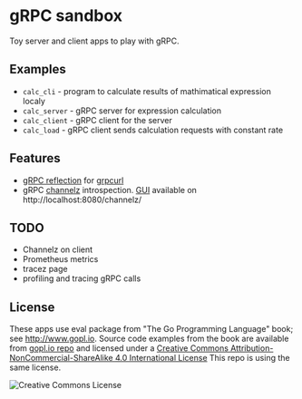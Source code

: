 # gRPC sandbox
Toy server and client apps to play with gRPC.

## Examples

- `calc_cli` - program to calculate results of mathimatical expression localy
- `calc_server` - gRPC server for expression calculation
- `calc_client` - gRPC client for the server
- `calc_load` - gRPC client sends calculation requests with constant rate

## Features

- [gRPC reflection](https://github.com/grpc/grpc-go/blob/master/Documentation/server-reflection-tutorial.md) for [grpcurl](https://github.com/fullstorydev/grpcurl)
- gRPC [channelz](https://github.com/grpc/proposal/blob/master/A14-channelz.md) introspection. [GUI](https://github.com/rantav/go-grpc-channelz) available on http://localhost:8080/channelz/

## TODO
- Channelz on client
- Prometheus metrics
- tracez page
- profiling and tracing gRPC calls

## License

These apps use eval package from "The Go Programming Language" book; see http://www.gopl.io. Source code examples from the book are available from [gopl.io repo](https://github.com/adonovan/gopl.io) and licensed under a [Creative Commons Attribution-NonCommercial-ShareAlike 4.0 International License](http://creativecommons.org/licenses/by-nc-sa/4.0/) This repo is using the same license.

![Creative Commons License](https://i.creativecommons.org/l/by-nc-sa/4.0/88x31.png)

